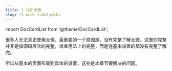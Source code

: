 ```yaml
---
title: 1-认识太微
slug: /1-meet-tiddlywiki
---
```


import DocCardList from '@theme/DocCardList';

很多人无法真正使用太微，最重要的一个原因是，没有完整了解太微。这里的完整并非是指源码层次的完整，或者用法上的完整，而是连基本设置的都没有完整了解完。

所以从基本的页面布局到具体的设置，这些是本章节要解决的问题。

<DocCardList />
